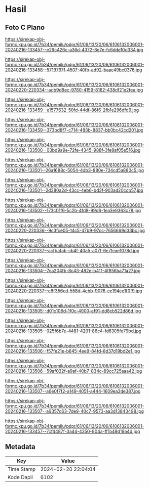 # Hasil

## Foto C Plano

https://sirekap-obj-formc.kpu.go.id/7b34/pemilu/pdpr/61/06/13/20/06/6106132006001-20240216-133457--e29c426c-a36d-4372-8e7e-fc6dde10d334.jpg

https://sirekap-obj-formc.kpu.go.id/7b34/pemilu/pdpr/61/06/13/20/06/6106132006001-20240216-133458--5719797f-4507-40fb-ad92-baac49bc0376.jpg

https://sirekap-obj-formc.kpu.go.id/7b34/pemilu/pdpr/61/06/13/20/06/6106132006001-20240220-220334--adb9d8ec-9780-4159-8182-438df21e2fea.jpg

https://sirekap-obj-formc.kpu.go.id/7b34/pemilu/pdpr/61/06/13/20/06/6106132006001-20240216-133459--e1577632-50fd-44df-86f6-2fb1e296dfd9.jpg

https://sirekap-obj-formc.kpu.go.id/7b34/pemilu/pdpr/61/06/13/20/06/6106132006001-20240216-133459--373bd8f7-c714-483b-8837-bb0bc42cd201.jpg

https://sirekap-obj-formc.kpu.go.id/7b34/pemilu/pdpr/61/06/13/20/06/6106132006001-20240216-133500--03bd9a9e-72fe-4345-988f-3fe8af05e516.jpg

https://sirekap-obj-formc.kpu.go.id/7b34/pemilu/pdpr/61/06/13/20/06/6106132006001-20240216-133501--26a1688c-5054-4db3-880e-734cd5a880c5.jpg

https://sirekap-obj-formc.kpu.go.id/7b34/pemilu/pdpr/61/06/13/20/06/6106132006001-20240216-133501--2d380a2d-43cc-4eb6-bd3f-903ad20ccb57.jpg

https://sirekap-obj-formc.kpu.go.id/7b34/pemilu/pdpr/61/06/13/20/06/6106132006001-20240216-133502--173c01f6-5c2b-4fd8-99d6-1ea3e9363c78.jpg

https://sirekap-obj-formc.kpu.go.id/7b34/pemilu/pdpr/61/06/13/20/06/6106132006001-20240220-220336--9c3fce05-14c5-47b9-97cc-7656669d33bc.jpg

https://sirekap-obj-formc.kpu.go.id/7b34/pemilu/pdpr/61/06/13/20/06/6106132006001-20240220-220337--acfbafab-cb4f-40a5-a07f-6e7feae1078d.jpg

https://sirekap-obj-formc.kpu.go.id/7b34/pemilu/pdpr/61/06/13/20/06/6106132006001-20240216-133504--7ca204fb-8c43-482e-b411-4f856ba71a27.jpg

https://sirekap-obj-formc.kpu.go.id/7b34/pemilu/pdpr/61/06/13/20/06/6106132006001-20240220-220337--c8f356cd-558d-4ebb-9076-ee194ce1f0f9.jpg

https://sirekap-obj-formc.kpu.go.id/7b34/pemilu/pdpr/61/06/13/20/06/6106132006001-20240216-133505--d01c106d-1f0c-4900-af91-dd8cb522d86d.jpg

https://sirekap-obj-formc.kpu.go.id/7b34/pemilu/pdpr/61/06/13/20/06/6106132006001-20240216-133505--025f6b7e-4481-4201-86c4-fd6305fe79bd.jpg

https://sirekap-obj-formc.kpu.go.id/7b34/pemilu/pdpr/61/06/13/20/06/6106132006001-20240216-133506--f57fe21e-b845-4ee9-84fd-8d37d19bd2e1.jpg

https://sirekap-obj-formc.kpu.go.id/7b34/pemilu/pdpr/61/06/13/20/06/6106132006001-20240216-133506--59af032f-a9af-40b7-834c-89cc725aaa42.jpg

https://sirekap-obj-formc.kpu.go.id/7b34/pemilu/pdpr/61/06/13/20/06/6106132006001-20240216-133507--a6e0f7f2-a149-4051-a444-1609ea2de387.jpg

https://sirekap-obj-formc.kpu.go.id/7b34/pemilu/pdpr/61/06/13/20/06/6106132006001-20240216-133507--a9357c63-7de9-40c7-9573-aa3d13843498.jpg

https://sirekap-obj-formc.kpu.go.id/7b34/pemilu/pdpr/61/06/13/20/06/6106132006001-20240216-133457--7cf4487f-3a44-4350-904a-ff1b48d19a4d.jpg


## Metadata

| Key        | Value               |
| ---------- | ------------------- |
| Time Stamp | 2024-02-20 22:04:04 |
| Kode Dapil | 6102                |



